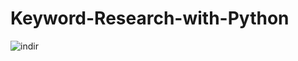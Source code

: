 # Keyword-Research-with-Python
![indir](https://user-images.githubusercontent.com/97463861/208996131-7beda200-e648-4c7a-8594-3edd39f19127.png)
